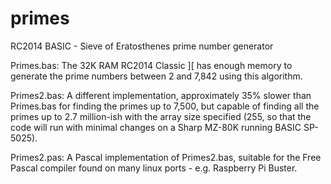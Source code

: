 # primes
RC2014 BASIC - Sieve of Eratosthenes prime number generator

Primes.bas: The 32K RAM RC2014 Classic ][ has enough memory to generate the prime numbers between 2 and 7,842 using this algorithm.

Primes2.bas: A different implementation, approximately 35% slower than Primes.bas for finding the primes up to 7,500, but capable of finding all the primes up to 2.7 million-ish with the array size specified (255, so that the code will run with minimal changes on a Sharp MZ-80K running BASIC SP-5025).

Primes2.pas: A Pascal implementation of Primes2.bas, suitable for the Free Pascal compiler found on many linux ports - e.g. Raspberry Pi Buster.

